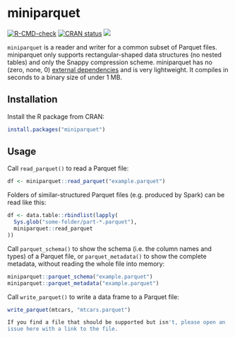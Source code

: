 # miniparquet

<!-- badges: start -->
[![R-CMD-check](https://github.com/gaborcsardi/miniparquet/actions/workflows/R-CMD-check.yaml/badge.svg)](https://github.com/gaborcsardi/miniparquet/actions/workflows/R-CMD-check.yaml)
[![CRAN status](https://www.r-pkg.org/badges/version/miniparquet)](https://cran.r-project.org/package=miniparquet)
[![](http://cranlogs.r-pkg.org/badges/miniparquet)](https://dgrtwo.shinyapps.io/cranview/)
<!-- badges: end -->

`miniparquet` is a reader and writer for a common subset of Parquet files.
miniparquet only supports rectangular-shaped data structures
(no nested tables) and only the Snappy compression scheme.
miniparquet has no (zero, none, 0)
[external dependencies](https://research.swtch.com/deps) and is very
lightweight. It compiles in seconds to a binary size of under 1 MB.

## Installation

Install the R package from CRAN:

```r
install.packages("miniparquet")
```

## Usage

Call `read_parquet()` to read a Parquet file:
```r
df <- miniparquet::read_parquet("example.parquet")
```

Folders of similar-structured Parquet files (e.g. produced by Spark)
can be read like this:

```r
df <- data.table::rbindlist(lapply(
  Sys.glob("some-folder/part-*.parquet"),
  miniparquet::read_parquet
))
```

Call `parquet_schema()` to show the schema (i.e. the column names and
types) of a Parquet file, or `parquet_metadata()` to show the complete
 metadata, without reading the whole file into memory:

```r
miniparquet::parquet_schema("example.parquet")
miniparquet::parquet_metadata("example.parquet")
```

Call `write_parquet()` to write a data frame to a Parquet file:
```r
write_parquet(mtcars, "mtcars.parquet")

If you find a file that should be supported but isn't, please open an
issue here with a link to the file.
